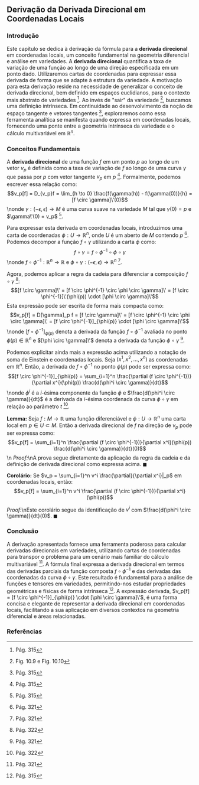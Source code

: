 ## Derivação da Derivada Direcional em Coordenadas Locais

### Introdução
Este capítulo se dedica à derivação da fórmula para a **derivada direcional** em coordenadas locais, um conceito fundamental na geometria diferencial e análise em variedades. A **derivada direcional** quantifica a taxa de variação de uma função ao longo de uma direção especificada em um ponto dado. Utilizaremos cartas de coordenadas para expressar essa derivada de forma que se adapte à estrutura da variedade. A motivação para esta derivação reside na necessidade de generalizar o conceito de derivada direcional, bem definido em espaços euclidianos, para o contexto mais abstrato de variedades [^315]. Ao invés de "sair" da variedade [^314], buscamos uma definição intrínseca. Em continuidade ao desenvolvimento da noção de espaço tangente e vetores tangentes [^315], exploraremos como essa ferramenta analítica se manifesta quando expressa em coordenadas locais, fornecendo uma ponte entre a geometria intrínseca da variedade e o cálculo multivariável em $\mathbb{R}^n$.

### Conceitos Fundamentais
A **derivada direcional** de uma função $f$ em um ponto $p$ ao longo de um vetor $v_p$ é definida como a taxa de variação de $f$ ao longo de uma curva $\gamma$ que passa por $p$ com vetor tangente $v_p$ em $p$ [^315]. Formalmente, podemos escrever essa relação como:
$$v_p[f] = D_{v_p}f = \lim_{h \to 0} \frac{f(\gamma(h)) - f(\gamma(0))}{h} = [f \circ \gamma]\'(0)$$\nonde $\gamma: (-\epsilon, \epsilon) \to M$ é uma curva suave na variedade $M$ tal que $\gamma(0) = p$ e $\gamma\'(0) = v_p$ [^315].

Para expressar esta derivada em coordenadas locais, introduzimos uma carta de coordenadas $\phi: U \rightarrow \mathbb{R}^n$, onde $U$ é um aberto de $M$ contendo $p$ [^321]. Podemos decompor a função $f \circ \gamma$ utilizando a carta $\phi$ como:
$$f \circ \gamma = f \circ \phi^{-1} \circ \phi \circ \gamma$$\nonde $f \circ \phi^{-1}: \mathbb{R}^n \rightarrow \mathbb{R}$ e $\phi \circ \gamma: (-\epsilon, \epsilon) \rightarrow \mathbb{R}^n$ [^321].

Agora, podemos aplicar a regra da cadeia para diferenciar a composição $f \circ \gamma$ [^322]:
$$[f \circ \gamma]\' = [f \circ \phi^{-1} \circ \phi \circ \gamma]\' = [f \circ \phi^{-1}]\'(\phi(p)) \cdot [\phi \circ \gamma]\'$$
Esta expressão pode ser escrita de forma mais compacta como:
$$v_p[f] = D[\gamma]_p f = [f \circ \gamma]\' = [f \circ \phi^{-1} \circ \phi \circ \gamma]\' = [f \circ \phi^{-1}]_{\phi(p)} \cdot [\phi \circ \gamma]\'$$\nonde $[f \circ \phi^{-1}]_{\phi(p)}$ denota a derivada da função $f \circ \phi^{-1}$ avaliada no ponto $\phi(p) \in \mathbb{R}^n$ e $[\phi \circ \gamma]\'$ denota a derivada da função $\phi \circ \gamma$ [^321].

Podemos explicitar ainda mais a expressão acima utilizando a notação de soma de Einstein e coordenadas locais. Seja $(x^1, x^2, ..., x^n)$ as coordenadas em $\mathbb{R}^n$. Então, a derivada de $f \circ \phi^{-1}$ no ponto $\phi(p)$ pode ser expressa como:
$$[f \circ \phi^{-1}]_{\phi(p)} = \sum_{i=1}^n \frac{\partial (f \circ \phi^{-1})}{\partial x^i}(\phi(p)) \frac{d(\phi^i \circ \gamma)}{dt}$$\nonde $\phi^i$ é a $i$-ésima componente da função $\phi$ e $\frac{d(\phi^i \circ \gamma)}{dt}$ é a derivada da $i$-ésima coordenada da curva $\phi \circ \gamma$ em relação ao parâmetro $t$ [^322].

**Lemma:**
Seja $f:M\to\mathbb{R}$ uma função diferenciável e $\phi:U\to\mathbb{R}^n$ uma carta local em $p\in U\subset M$. Então a derivada direcional de $f$ na direção de $v_p$ pode ser expressa como:
$$v_p[f] = \sum_{i=1}^n \frac{\partial (f \circ \phi^{-1})}{\partial x^i}(\phi(p)) \frac{d(\phi^i \circ \gamma)}{dt}(0)$$\n
*Proof:*\nA prova segue diretamente da aplicação da regra da cadeia e da definição de derivada direcional como expressa acima. $\blacksquare$

**Corolário:**
Se $v_p = \sum_{i=1}^n v^i \frac{\partial}{\partial x^i}|_p$ em coordenadas locais, então:
$$v_p[f] = \sum_{i=1}^n v^i \frac{\partial (f \circ \phi^{-1})}{\partial x^i}(\phi(p))$$

*Proof:*\nEste corolário segue da identificação de $v^i$ com $\frac{d(\phi^i \circ \gamma)}{dt}(0)$. $\blacksquare$

### Conclusão
A derivação apresentada fornece uma ferramenta poderosa para calcular derivadas direcionais em variedades, utilizando cartas de coordenadas para transpor o problema para um cenário mais familiar do cálculo multivariável [^321]. A fórmula final expressa a derivada direcional em termos das derivadas parciais da função composta $f \circ \phi^{-1}$ e das derivadas das coordenadas da curva $\phi \circ \gamma$. Este resultado é fundamental para a análise de funções e tensores em variedades, permitindo-nos estudar propriedades geométricas e físicas de forma intrínseca [^315]. A expressão derivada, $v_p[f] = [f \circ \phi^{-1}]_{\phi(p)} \cdot [\phi \circ \gamma]\'$, é uma forma concisa e elegante de representar a derivada direcional em coordenadas locais, facilitando a sua aplicação em diversos contextos na geometria diferencial e áreas relacionadas.

### Referências
[^314]: Fig. 10.9 e Fig. 10.10
[^315]: Pág. 315
[^321]: Pág. 321
[^322]: Pág. 322
<!-- END -->